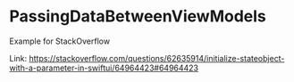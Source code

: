 # PassingDataBetweenViewModels
Example for StackOverflow 

Link: https://stackoverflow.com/questions/62635914/initialize-stateobject-with-a-parameter-in-swiftui/64964423#64964423
